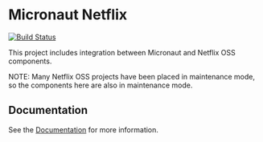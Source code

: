 # Micronaut Netflix

[![Build Status](https://travis-ci.org/micronaut-projects/micronaut-netflix.svg?branch=master)](https://travis-ci.org/micronaut-projects/micronaut-netflix)

This project includes integration between Micronaut and Netflix OSS components.

NOTE: Many Netflix OSS projects have been placed in maintenance mode, so the components here are also in maintenance mode.

## Documentation

See the [Documentation](https://micronaut-projects.github.io/micronaut-netflix/latest/guide) for more information.
